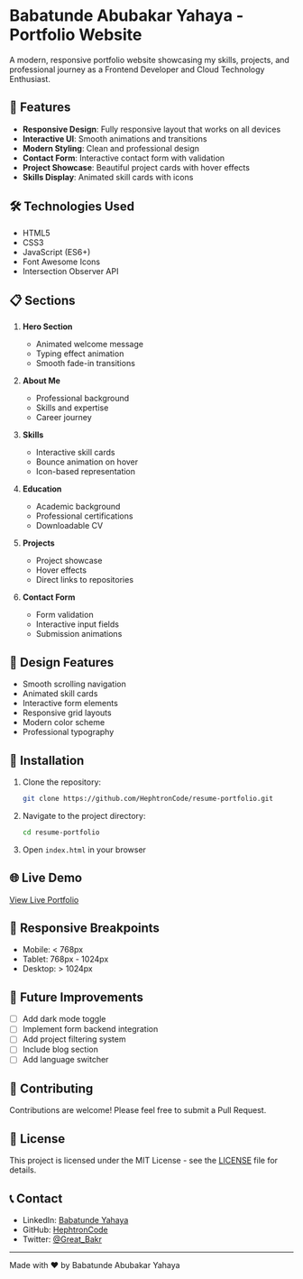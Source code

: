 # Babatunde Abubakar Yahaya - Portfolio Website

A modern, responsive portfolio website showcasing my skills, projects, and professional journey as a Frontend Developer and Cloud Technology Enthusiast.

## 🚀 Features

- **Responsive Design**: Fully responsive layout that works on all devices
- **Interactive UI**: Smooth animations and transitions
- **Modern Styling**: Clean and professional design
- **Contact Form**: Interactive contact form with validation
- **Project Showcase**: Beautiful project cards with hover effects
- **Skills Display**: Animated skill cards with icons

## 🛠️ Technologies Used

- HTML5
- CSS3
- JavaScript (ES6+)
- Font Awesome Icons
- Intersection Observer API

## 📋 Sections

1. **Hero Section**
   - Animated welcome message
   - Typing effect animation
   - Smooth fade-in transitions

2. **About Me**
   - Professional background
   - Skills and expertise
   - Career journey

3. **Skills**
   - Interactive skill cards
   - Bounce animation on hover
   - Icon-based representation

4. **Education**
   - Academic background
   - Professional certifications
   - Downloadable CV

5. **Projects**
   - Project showcase
   - Hover effects
   - Direct links to repositories

6. **Contact Form**
   - Form validation
   - Interactive input fields
   - Submission animations

## 🎨 Design Features

- Smooth scrolling navigation
- Animated skill cards
- Interactive form elements
- Responsive grid layouts
- Modern color scheme
- Professional typography

## 🔧 Installation

1. Clone the repository:
   ```bash
   git clone https://github.com/HephtronCode/resume-portfolio.git
   ```

2. Navigate to the project directory:
   ```bash
   cd resume-portfolio
   ```

3. Open `index.html` in your browser

## 🌐 Live Demo

[View Live Portfolio](https://hephtroncode.github.io/resume-portfolio/)

## 📱 Responsive Breakpoints

- Mobile: < 768px
- Tablet: 768px - 1024px
- Desktop: > 1024px

## 🎯 Future Improvements

- [ ] Add dark mode toggle
- [ ] Implement form backend integration
- [ ] Add project filtering system
- [ ] Include blog section
- [ ] Add language switcher

## 🤝 Contributing

Contributions are welcome! Please feel free to submit a Pull Request.

## 📄 License

This project is licensed under the MIT License - see the [LICENSE](LICENSE) file for details.

## 📞 Contact

- LinkedIn: [Babatunde Yahaya](https://www.linkedin.com/in/babatunde-yahaya/)
- GitHub: [HephtronCode](https://github.com/HephtronCode)
- Twitter: [@Great_Bakr](https://x.com/Great_Bakr)

---

Made with ❤️ by Babatunde Abubakar Yahaya
